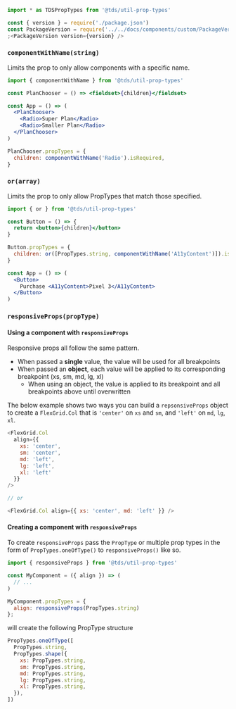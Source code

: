 ```js static
import * as TDSPropTypes from '@tds/util-prop-types'
```

```jsx noeditor
const { version } = require('./package.json')
const PackageVersion = require('../../docs/components/custom/PackageVersion/PackageVersion').default
;<PackageVersion version={version} />
```

### `componentWithName(string)`

Limits the prop to only allow components with a specific name.

```jsx noeditor static
import { componentWithName } from '@tds/util-prop-types'

const PlanChooser = () => <fieldset>{children}</fieldset>

const App = () => (
  <PlanChooser>
    <Radio>Super Plan</Radio>
    <Radio>Smaller Plan</Radio>
  </PlanChooser>
)

PlanChooser.propTypes = {
  children: componentWithName('Radio').isRequired,
}
```

### `or(array)`

Limits the prop to only allow PropTypes that match those specified.

```jsx noeditor static
import { or } from '@tds/util-prop-types'

const Button = () => {
  return <button>{children}</button>
}

Button.propTypes = {
  children: or([PropTypes.string, componentWithName('A11yContent')]).isRequired,
}

const App = () => (
  <Button>
    Purchase <A11yContent>Pixel 3</A11yContent>
  </Button>
)
```

### <a name="responsiveProps"></a>`responsiveProps(propType)`

#### Using a component with `responsiveProps`

Responsive props all follow the same pattern.

- When passed a **single** value, the value will be used for all breakpoints
- When passed an **object**, each value will be applied to its corresponding breakpoint (xs, sm, md, lg, xl)
  - When using an object, the value is applied to its breakpoint and all breakpoints above until overwritten

The below example shows two ways you can build a `repsonsiveProps` object to create a `FlexGrid.Col` that is `'center'` on `xs` and `sm`, and `'left'` on `md`, `lg`, `xl`.

```js noeditor static
<FlexGrid.Col
  align={{
    xs: 'center',
    sm: 'center',
    md: 'left',
    lg: 'left',
    xl: 'left'
  }}
/>

// or

<FlexGrid.Col align={{ xs: 'center', md: 'left' }} />
```

#### Creating a component with `responsiveProps`

To create `responsiveProps` pass the `PropType` or multiple prop types in the form of `PropTypes.oneOfType()` to `responsiveProps()` like so.

```jsx noeditor static
import { responsiveProps } from '@tds/util-prop-types'

const MyComponent = ({ align }) => (
  // ...
)

MyComponent.propTypes = {
  align: responsiveProps(PropTypes.string)
};
```

will create the following PropType structure

```jsx noeditor static
PropTypes.oneOfType([
  PropTypes.string,
  PropTypes.shape({
    xs: PropTypes.string,
    sm: PropTypes.string,
    md: PropTypes.string,
    lg: PropTypes.string,
    xl: PropTypes.string,
  }),
])
```
